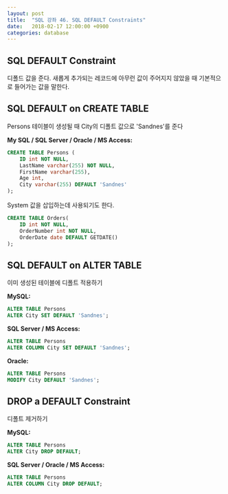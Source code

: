 ```yaml
---
layout: post
title:  "SQL 강좌 46. SQL DEFAULT Constraints"
date:   2018-02-17 12:00:00 +0900
categories: database
---
```


## SQL DEFAULT Constraint

디폴드 값을 준다. 새롭게 추가되는 레코드에 아무런 값이 주어지지 않았을 때 기본적으로 들어가는 값을 말한다.

## SQL DEFAULT on CREATE TABLE

Persons 테이블이 생성될 때 City의 디폴트 값으로 'Sandnes'를 준다

**My SQL / SQL Server / Oracle / MS Access:**

```sql
CREATE TABLE Persons (
	ID int NOT NULL,
	LastName varchar(255) NOT NULL,
	FirstName varchar(255),
	Age int,
	City varchar(255) DEFAULT 'Sandnes'
);
```

System 값을 삽입하는데 사용되기도 한다.

```sql
CREATE TABLE Orders(
	ID int NOT NULL,
	OrderNumber int NOT NULL,
	OrderDate date DEFAULT GETDATE()
);
```

## SQL DEFAULT on ALTER TABLE

이미 생성된 테이블에 디폴트 적용하기

**MySQL:**

```sql
ALTER TABLE Persons
ALTER City SET DEFAULT 'Sandnes';
```

**SQL Server / MS Access:**

```sql
ALTER TABLE Persons
ALTER COLUMN City SET DEFAULT 'Sandnes';
```

**Oracle:**

```sql
ALTER TABLE Persons
MODIFY City DEFAULT 'Sandnes';
```

## DROP a DEFAULT Constraint

디폴트 제거하기

**MySQL:**

```sql
ALTER TABLE Persons
ALTER City DROP DEFAULT;
```

**SQL Server / Oracle / MS Access:**

```sql
ALTER TABLE Persons
ALTER COLUMN City DROP DEFAULT;
```

